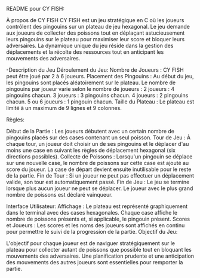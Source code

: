 README pour CY FISH:

À propos de CY FISH
CY FISH est un jeu stratégique en C où les joueurs contrôlent des pingouins sur un plateau de jeu hexagonal. Le jeu demande aux joueurs de collecter des poissons tout en déplaçant astucieusement leurs pingouins sur le plateau pour maximiser leur score et bloquer leurs adversaires. La dynamique unique du jeu réside dans la gestion des déplacements et la récolte des ressources tout en anticipant les mouvements des adversaires.

-Description du Jeu
Déroulement du Jeu:
Nombre de Joueurs : CY FISH peut être joué par 2 à 6 joueurs.
Placement des Pingouins : Au début du jeu, les pingouins sont placés aléatoirement sur le plateau. Le nombre de pingouins par joueur varie selon le nombre de joueurs :
2 joueurs : 4 pingouins chacun.
3 joueurs : 3 pingouins chacun.
4 joueurs : 2 pingouins chacun.
5 ou 6 joueurs : 1 pingouin chacun.
Taille du Plateau : Le plateau est limité à un maximum de 9 lignes et 9 colonnes.

Règles:

Début de la Partie : Les joueurs débutent avec un certain nombre de pingouins placés sur des cases contenant un seul poisson.
Tour de Jeu : À chaque tour, un joueur doit choisir un de ses pingouins et le déplacer d'au moins une case en suivant les règles de déplacement hexagonal (six directions possibles).
Collecte de Poissons : Lorsqu'un pingouin se déplace sur une nouvelle case, le nombre de poissons sur cette case est ajouté au score du joueur. La case de départ devient ensuite inutilisable pour le reste de la partie.
Fin de Tour : Si un joueur ne peut pas effectuer un déplacement valide, son tour est automatiquement passé.
Fin de Jeu : Le jeu se termine lorsque plus aucun joueur ne peut se déplacer. Le joueur avec le plus grand nombre de poissons est déclaré vainqueur.

Interface Utilisateur:
Affichage : Le plateau est représenté graphiquement dans le terminal avec des cases hexagonales. Chaque case affiche le nombre de poissons présents et, si applicable, le pingouin présent.
Scores et Joueurs : Les scores et les noms des joueurs sont affichés en continu pour permettre le suivi de la progression de la partie.
Objectif du Jeu:

L'objectif pour chaque joueur est de naviguer stratégiquement sur le plateau pour collecter autant de poissons que possible tout en bloquant les mouvements des adversaires. Une planification prudente et une anticipation des mouvements des autres joueurs sont essentielles pour remporter la partie.
